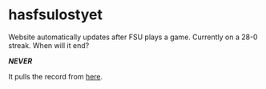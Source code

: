 hasfsulostyet
=============

Website automatically updates after FSU plays a game. Currently on a 28-0 streak. When will it end?

<b><i>NEVER</i></b>

It pulls the record from [here](http://www.fbschedules.com/ncaa-14/acc/2014-florida-state-seminoles-football-schedule.php).
